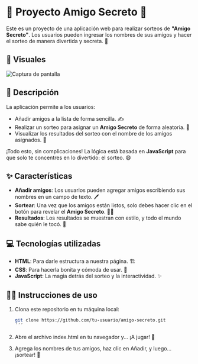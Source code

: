 # 🎉 Proyecto Amigo Secreto 🎉

Este es un proyecto de una aplicación web para realizar sorteos de **"Amigo Secreto"**. Los usuarios pueden ingresar los nombres de sus amigos y hacer el sorteo de manera divertida y secreta. 🤫

## 📸 Visuales

![Captura de pantalla](https://github.com/user-attachments/assets/e176a8b9-0351-4e54-9b38-7c1c95dd5352)

## 🚀 Descripción

La aplicación permite a los usuarios:
- Añadir amigos a la lista de forma sencilla. ✍️
- Realizar un sorteo para asignar un **Amigo Secreto** de forma aleatoria. 🎲
- Visualizar los resultados del sorteo con el nombre de los amigos asignados. 🎁

¡Todo esto, sin complicaciones! La lógica está basada en **JavaScript** para que solo te concentres en lo divertido: el sorteo. 😄

## ✨ Características

- **Añadir amigos**: Los usuarios pueden agregar amigos escribiendo sus nombres en un campo de texto. 🖊️
- **Sortear**: Una vez que los amigos están listos, solo debes hacer clic en el botón para revelar el **Amigo Secreto**. 🕵️‍♂️
- **Resultados**: Los resultados se muestran con estilo, y todo el mundo sabe quién le tocó. 🎉

## 💻 Tecnologías utilizadas

- **HTML**: Para darle estructura a nuestra página. 🏗️
- **CSS**: Para hacerla bonita y cómoda de usar. 🌈
- **JavaScript**: La magia detrás del sorteo y la interactividad. ✨

## 🏃‍♀️ Instrucciones de uso

1. Clona este repositorio en tu máquina local:
   ```bash
   git clone https://github.com/tu-usuario/amigo-secreto.git
   ´´´
2. Abre el archivo index.html en tu navegador y... ¡A jugar! 🎉

3. Agrega los nombres de tus amigos, haz clic en Añadir, y luego... ¡sortear! 🎲

